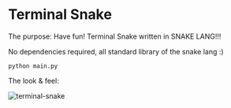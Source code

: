 # Terminal Snake

The purpose: Have fun! Terminal Snake written in SNAKE LANG!!!

No dependencies required, all standard library of the snake lang :)

```shell
python main.py
```

The look & feel:

![terminal-snake](add-giff-here)
